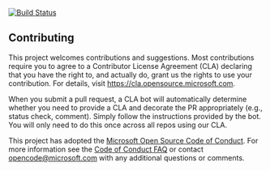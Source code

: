 [![Build Status](https://dev.azure.com/luisbarragan2/Space%20Game%20-%20web%20-%20Release/_apis/build/status/LuisBarraganB.mslearn-tailspin-spacegame-web-deploy?branchName=main)](https://dev.azure.com/luisbarragan2/Space%20Game%20-%20web%20-%20Release/_build/latest?definitionId=5&branchName=main)
## Contributing

This project welcomes contributions and suggestions.  Most contributions require you to agree to a
Contributor License Agreement (CLA) declaring that you have the right to, and actually do, grant us
the rights to use your contribution. For details, visit https://cla.opensource.microsoft.com.

When you submit a pull request, a CLA bot will automatically determine whether you need to provide
a CLA and decorate the PR appropriately (e.g., status check, comment). Simply follow the instructions
provided by the bot. You will only need to do this once across all repos using our CLA.

This project has adopted the [Microsoft Open Source Code of Conduct](https://opensource.microsoft.com/codeofconduct/).
For more information see the [Code of Conduct FAQ](https://opensource.microsoft.com/codeofconduct/faq/) or
contact [opencode@microsoft.com](mailto:opencode@microsoft.com) with any additional questions or comments.
